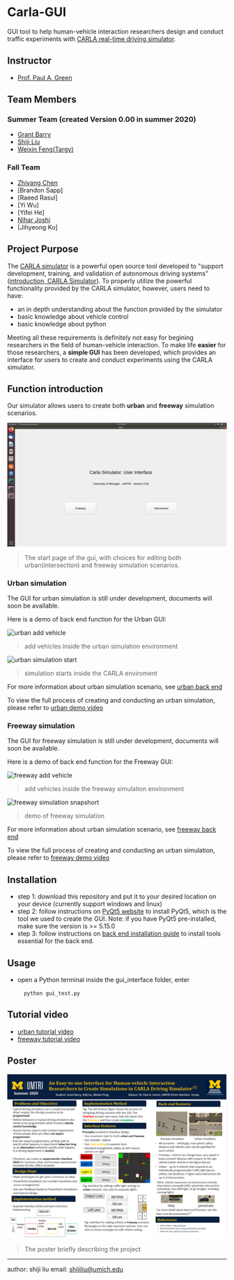 # Carla-GUI
GUI tool to help human-vehicle interaction researchers design and conduct traffic experiments with [CARLA real-time driving simulator](https://carla.org/).

## Instructor
- [Prof. Paul A. Green](https://ioe.engin.umich.edu/people/paul-a-green/)

## Team Members

### Summer Team (created Version 0.00 in summer 2020)

- [Grant Barry](https://github.com/grantbarry29/Carla-GUI)
- [Shiji Liu](https://github.com/CenturyLiu)
- [Weixin Feng(Targy)](https://github.com/Targy/Carla-GUI)

### Fall Team

- [Zhiyang Chen](https://github.com/jeffchen006/Carla-GUI)
- [Brandon Sapp] 
- [Raeed Rasul]
- [Yi Wu] 
- [Yifei He]
- [Nihar Joshi](https://github.com/nihar-joshi)
- [Jihyeong Ko]



## Project Purpose

The [CARLA simulator](https://carla.org/) is a powerful open source tool developed to "support development, training, and validation of autonomous driving systems" ([introduction, CARLA Simulator](https://carla.org/)). To properly utilize the powerful functionality provided by the CARLA simulator, however, users need to have: 

   - an in depth understanding about the function provided by the simulator
   - basic knowledge about vehicle control
   - basic knowledge about python
   
 Meeting all these requirements is definitely not easy for begining researchers in the field of human-vehicle interaction. To make life **easier** for those researchers, a **simple GUI** has been developed, which provides an interface for users to create and conduct experiments using the CARLA simulator.
 
 ## Function introduction
 
 Our simulator allows users to create both **urban** and **freeway** simulation scenarios. 
 
 ![gui start page](https://github.com/CenturyLiu/Carla-GUI/blob/master/Docs/img/gui_start_page.png)
 
 > The start page of the gui, with choices for editing both urban(intersection) and freeway simulation scenarios.
 
 ### Urban simulation
 
 The GUI for urban simulation is still under development, documents will soon be available.
 
 Here is a demo of back end function for the Urban GUI:
 
 ![urban add vehicle](https://github.com/CenturyLiu/Carla-GUI/blob/master/Docs/img/intersection_add_vehicle.gif)
 > add vehicles inside the urban simulation environment
 
 ![urban simulation start](https://github.com/CenturyLiu/Carla-GUI/blob/master/Docs/img/intersection_start_in_sim.gif)
 > simulation starts inside the CARLA enviroment
 
 For more information about urban simulation scenario, see [urban back end](https://carla-gui.readthedocs.io/en/latest/urban_backend_introduction/)
 
 To view the full process of creating and conducting an urban simulation, please refer to [urban demo video](https://youtu.be/DvECte5iaRw)
 
 ### Freeway simulation
 
 The GUI for freeway simulation is still under development, documents will soon be available.
 
  Here is a demo of back end function for the Freeway GUI:
 
 ![freeway add vehicle](https://github.com/CenturyLiu/Carla-GUI/blob/master/Docs/img/add_vehicle_demo.gif)
 > add vehicles inside the freeway simulation environment
 
 ![freeway simulation snapshort](https://github.com/CenturyLiu/Carla-GUI/blob/master/Docs/img/distance_demo_first_persom.gif)
 > demo of freeway simulation
 
 For more information about urban simulation scenario, see [freeway back end](https://carla-gui.readthedocs.io/en/latest/freeway_backend_introduction/)

 To view the full process of creating and conducting an urban simulation, please refer to [freeway demo video](https://youtu.be/z3-JaiWRf4g)

 ## Installation
 
 - step 1: download this repository and put it to your desired location on your device (currently support windows and linux)
 - step 2: follow instructions on [PyQt5 website](https://pypi.org/project/PyQt5/) to install PyQt5, which is the tool we used to create the GUI. Note: if you have PyQt5 pre-installed, make sure the version is >= 5.15.0
 - step 3: follow instructions on [back end installation guide](https://carla-gui.readthedocs.io/en/latest/installation_guide/) to install tools essential for the back end.

## Usage

- open a Python terminal inside the gui_interface folder, enter

        python gui_test.py


## Tutorial video

- [urban tutorial video](https://youtu.be/wL_OesdYEGg)
- [freeway tutorial video](https://youtu.be/NmfEndjB0Tw)
 
## Poster
![Poster](https://github.com/CenturyLiu/Carla-GUI/blob/master/Docs/img/poster.PNG)
> The poster briefly describing the project

 ---
 author: shiji liu
 email: shijiliu@umich.edu
